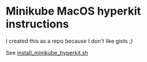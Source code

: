 # Minikube MacOS hyperkit instructions

I created this as a repo because I don't like gists ;)

See [install_minikube_hyperkit.sh](install_minikube_hyperkit.sh)


